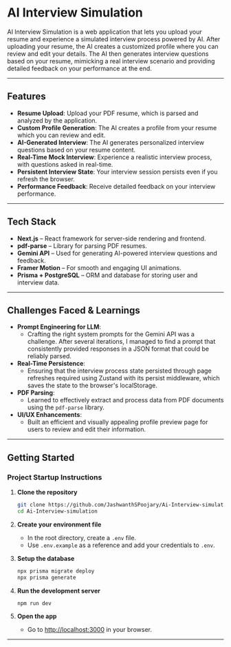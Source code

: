 # AI Interview Simulation

AI Interview Simulation is a web application that lets you upload your resume and experience a simulated interview process powered by AI. After uploading your resume, the AI creates a customized profile where you can review and edit your details. The AI then generates interview questions based on your resume, mimicking a real interview scenario and providing detailed feedback on your performance at the end.

---

## Features

- **Resume Upload**: Upload your PDF resume, which is parsed and analyzed by the application.
- **Custom Profile Generation**: The AI creates a profile from your resume which you can review and edit.
- **AI-Generated Interview**: The AI generates personalized interview questions based on your resume content.
- **Real-Time Mock Interview**: Experience a realistic interview process, with questions asked in real-time.
- **Persistent Interview State**: Your interview session persists even if you refresh the browser.
- **Performance Feedback**: Receive detailed feedback on your interview performance.

---

## Tech Stack

- **Next.js** – React framework for server-side rendering and frontend.
- **pdf-parse** – Library for parsing PDF resumes.
- **Gemini API** – Used for generating AI-powered interview questions and feedback.
- **Framer Motion** – For smooth and engaging UI animations.
- **Prisma + PostgreSQL** – ORM and database for storing user and interview data.

---

## Challenges Faced & Learnings

- **Prompt Engineering for LLM**: 
  - Crafting the right system prompts for the Gemini API was a challenge. After several iterations, I managed to find a prompt that consistently provided responses in a JSON format that could be reliably parsed.
- **Real-Time Persistence**: 
  - Ensuring that the interview process state persisted through page refreshes required using Zustand with its persist middleware, which saves the state to the browser's localStorage.
- **PDF Parsing**: 
  - Learned to effectively extract and process data from PDF documents using the `pdf-parse` library.
- **UI/UX Enhancements**: 
  - Built an efficient and visually appealing profile preview page for users to review and edit their information.

---

## Getting Started

### Project Startup Instructions

1. **Clone the repository**  
   ```bash
   git clone https://github.com/JashwanthSPoojary/Ai-Interview-simulation.git
   cd Ai-Interview-simulation
   ```

2. **Create your environment file**  
   - In the root directory, create a `.env` file.
   - Use `.env.example` as a reference and add your credentials to `.env`.

3. **Setup the database**  
   ```bash
   npx prisma migrate deploy
   npx prisma generate
   ```

4. **Run the development server**  
   ```bash
   npm run dev
   ```

5. **Open the app**  
   - Go to [http://localhost:3000](http://localhost:3000) in your browser.

---

